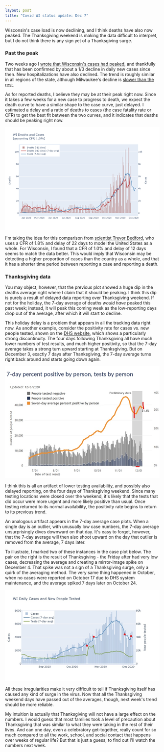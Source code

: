 ```yaml
---
layout: post
title: "Covid WI status update: Dec 7"
---
```


Wisconsin's case load is now declining, and I think deaths have also now peaked. The Thanksgiving weekend is making the data difficult to interpret, but I do not think there is any sign yet of a Thanksgiving surge.

### Past the peak
Two weeks ago I [wrote that Wisconsin's cases had peaked](2020-11-22-status-update.md), and thankfully that has been confirmed by about a 1/3 decline in daily new cases since then. New hospitalizations have also declined. The trend is roughly similar in all regions of the state, although Milwaukee's decline is [slower than the rest](../dashboard-regional.md).

As for reported deaths, I believe they may be at their peak right now. Since it takes a few weeks for a new case to progress to death, we expect the death curve to have a similar shape to the case curve, just delayed. I estimated a delay and a ratio of deaths to cases (the case fatality rate or CFR) to get the best fit between the two curves, and it indicates that deaths should be peaking right now. 

![Cases and delayed deaths](../assets/Cases-Deaths-WI_2020-12-06.png)

I'm taking the idea for this comparison from [scientist Trevor Bedford](https://twitter.com/trvrb/status/1331780099490807808), who uses a CFR of 1.8% and delay of 22 days to model the United States as a whole. For Wisconsin, I found that a CFR of 1.0% and delay of 12 days seems to match the data better. This would imply that Wisconsin may be detecting a higher proportion of cases than the country as a whole, and that it has a shorter time period between reporting a case and reporting a death.

### Thanksgiving data

You may object, however, that the previous plot showed a huge dip in the deaths average right where I claim that it should be peaking. I think this dip is purely a result of delayed data reporting over Thanksgiving weekend. If not for the holiday, the 7-day average of deaths *would have* peaked this past week; instead, it will peak this coming week as the low-reporting days drop out of the average, after which it will start to decline.

This holiday delay is a problem that appears in all the tracking data right now. As another example, consider the positivity rate for cases vs. new people tested, shown on the [DHS website](https://www.dhs.wisconsin.gov/covid-19/data.htm), which shows a particularly strong discontinuity. The four days following Thanksgiving all have much lower numbers of test results, and much higher positivity, so that the 7-day average takes a strong turn upward starting at Thanksgiving. But on December 3, exactly 7 days after Thanksgiving, the 7-day average turns right back around and starts going down again.

![DHS positivity new people tested](../assets/Positivity-DHS_2020-12-06.jpg)

I think this is all an artifact of lower testing availability, and possibly also delayed reporting, on the four days of Thanksgiving weekend. Since many testing locations were closed over the weekend, it's likely that the tests that did occur were more urgent and more likely positive than usual. Once testing returned to its normal availability, the positivity rate begins to return to its previous trend.

An analogous artifact appears in the 7-day average case plots. When a single day is an outlier, with unusually low case numbers, the 7-day average unsurprisingly dives downward on that day. It's easy to forget, however, that the 7-day average will then also shoot upward on the day that outlier is removed from the average, 7 days later. 

To illustrate, I marked two of these instances in the case plot below. The pair on the right is the result of Thanksgiving - the Friday after had very low cases, decreasing the average and creating a mirror-image spike on December 4. That spike was not a sign of a Thanksgiving surge, only a quirk of the averaging method. The very same thing happened in October, when no cases were reported on October 17 due to DHS system maintenance, and the average spiked 7 days later on October 24.

![7-day average artifact](../assets/Cases-7day-artifact.jpg)

All these irregularities make it very difficult to tell if Thanksgiving itself has caused any kind of surge in the virus. Now that all the Thanksgiving weekend days have passed out of the averages, though, next week's trend should be more reliable.

My intuition is actually that Thanksgiving will not have a large effect on the numbers. I would guess that most families took a level of precaution about Thanksgiving that was similar to what they were taking in the rest of their lives. And can one day, even a celebratory get-together, really count for so much compared to all the work, school, and social contact that happens over weeks of regular life? But that is just a guess; to find out I'll watch the numbers next week.


